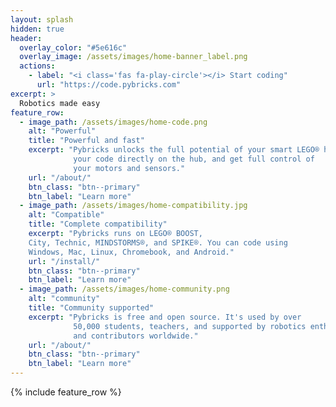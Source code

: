 ```yaml
---
layout: splash
hidden: true
header:
  overlay_color: "#5e616c"
  overlay_image: /assets/images/home-banner_label.png
  actions:
    - label: "<i class='fas fa-play-circle'></i> Start coding"
      url: "https://code.pybricks.com"
excerpt: >
  Robotics made easy
feature_row:
  - image_path: /assets/images/home-code.png
    alt: "Powerful"
    title: "Powerful and fast"
    excerpt: "Pybricks unlocks the full potential of your smart LEGO® hubs. Run
              your code directly on the hub, and get full control of
              your motors and sensors."
    url: "/about/"
    btn_class: "btn--primary"
    btn_label: "Learn more"
  - image_path: /assets/images/home-compatibility.jpg
    alt: "Compatible"
    title: "Complete compatibility"
    excerpt: "Pybricks runs on LEGO® BOOST,
    City, Technic, MINDSTORMS®, and SPIKE®. You can code using
    Windows, Mac, Linux, Chromebook, and Android."
    url: "/install/"
    btn_class: "btn--primary"
    btn_label: "Learn more"
  - image_path: /assets/images/home-community.png
    alt: "community"
    title: "Community supported"
    excerpt: "Pybricks is free and open source. It's used by over
              50,000 students, teachers, and supported by robotics enthusiasts
              and contributors worldwide."
    url: "/about/"
    btn_class: "btn--primary"
    btn_label: "Learn more"      
---
```


{% include feature_row %}
